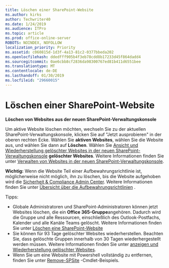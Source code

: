 ```yaml
---
title: Löschen einer SharePoint-Website
ms.author: kirks
author: Techwriter40
ms.date: 1/24/2019
ms.audience: ITPro
ms.topic: article
ms.prod: office-online-server
ROBOTS: NOINDEX, NOFOLLOW
localization_priority: Priority
ms.assetid: c060815d-1d3f-4a13-81c2-0377bbeda202
ms.openlocfilehash: ddedfff905b4f3eb78cdd8b17233d45f864dadd4
ms.sourcegitcommit: 0ae6cbb8cf2836da98300767ed81b411d6551bee
ms.translationtype: MT
ms.contentlocale: de-DE
ms.lasthandoff: 01/30/2019
ms.locfileid: "29660015"
---
```

# <a name="delete-a-sharepoint-site"></a>Löschen einer SharePoint-Website
 **Löschen von Websites aus der neuen SharePoint-Verwaltungskonsole**
  
Um aktive Website löschen möchten, wechseln Sie zu der aktuellen SharePoint-Verwaltungskonsole, klicken Sie auf "Jetzt ausprobieren" in der oberen rechten Ecke. Wählen Sie **aktiven Websites**, wählen Sie die Website aus, und wählen Sie dann auf **Löschen**. Wählen Sie [Ansicht und Wiederherstellung gelöschter Websites in der neuen SharePoint-Verwaltungskonsole](https://docs.microsoft.com/sharepoint/view-and-restore-deleted-sites-in-new-admin-center) **gelöschter Websites**. Weitere Informationen finden Sie unter [Verwalten von Websites in der neuen SharePoint-Verwaltungskonsole](https://docs.microsoft.com/sharepoint/manage-sites-in-new-admin-center).
  
**Wichtig:** Wenn die Website Teil einer Aufbewahrungsrichtlinie ist, möglicherweise nicht möglich, ihn zu löschen, bis die Website aufgehoben wird die [Sicherheit &amp; Compliance Admin Center](https://protection.office.com/?rfr=AdminCenter#/homepage). Weitere Informationen finden Sie unter [Übersicht über die Aufbewahrungsrichtlinien](https://docs.microsoft.com/office365/securitycompliance/retention-policies#content-in-onedrive-accounts-and-sharepoint-sites) . 
  
Tipps:
- Globale Administratoren und SharePoint-Administratoren können jetzt Websites löschen, die ein **Office 365-Gruppe**angehören. Dadurch wird die Gruppe und alle Ressourcen, einschließlich des Outlook-Postfachs, Kalender und alle Kanäle Teams gelöscht. Weitere Informationen finden Sie unter [Löschen eine SharePoint-Website](https://docs.microsoft.com/sharepoint/manage-sites-in-new-admin-center#delete-a-site)
- Sie können für 93 Tage gelöschter Websites wiederherstellen. Beachten Sie, dass gelöschte Gruppen innerhalb von 30 Tagen wiederhergestellt werden müssen. Weitere Informationen finden Sie unter [anzeigen und Wiederherstellung gelöschter Websites](https://docs.microsoft.com/sharepoint/view-and-restore-deleted-sites-in-new-admin-center).
- Wenn Sie um eine Website mit Powershell vollständig zu entfernen, finden Sie unter [Remove-SPSite](https://docs.microsoft.com/powershell/module/sharepoint-server/remove-spsite?view=sharepoint-ps) -Cmdlet-Beispiels. 
  

